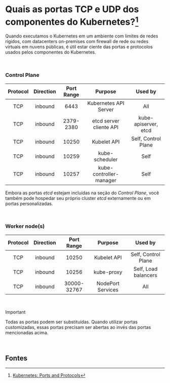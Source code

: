# Quais as portas TCP e UDP dos componentes do Kubernetes?[^1]

Quando executamos o Kubernetes em um ambiente com limites de redes rígidos, com datacenters on-premises com firewall de rede ou redes virtuais em nuvens públicas, é útil estar ciente das portas e protocolos usados pelos componentes do Kubernetes.

<br>

### Control Plane

| Protocol | Direction | Port Range | Purpose | Used by |
| :-: | :-: | :-: | :-: | :-: |
| TCP | inbound | 6443 |  Kubernetes API Server | All |
| TCP | inbound | 2379-2380 | etcd server cliente API | kube-apiserver, etcd | 
| TCP | inbound | 10250 | Kubelet API | Self, Control Plane |
| TCP | inbound | 10259 | kube-scheduler | Self |
| TCP | inbound | 10257 | kube-controller-manager | Self |

Embora as portas *etcd* estejam incluídas na seção do *Control Plane*, você também pode hospedar seu próprio cluster *etcd* externamente ou em portas personalizadas.

<br>

### Worker node(s)

| Protocol | Direction | Port Range | Purpose | Used by |
| :-: | :-: | :-: | :-: | :-: |
| TCP | inbound | 10250 |  Kubelet API | Self, Control Plane |
| TCP | inbound | 10256 | kube-proxy | Self, Load balancers | 
| TCP | inbound | 30000-32767 | NodePort Services | All |

<br>

>[!IMPORTANT]
Todas as portas podem ser substituídas. Quando utilizar portas customizadas, essas portas precisam ser abertas ao invés das portas mencionadas acima.

<br>

## Fontes
[^1]: [Kubernetes: Ports and Protocols](https://kubernetes.io/docs/reference/networking/ports-and-protocols/)